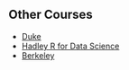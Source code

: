 ## Other Courses

* [Duke](https://www2.stat.duke.edu/courses/Fall15/sta112.01/)
* [Hadley R for Data Science](http://r4ds.had.co.nz/)
* [Berkeley](http://data8.org/fa15/)
